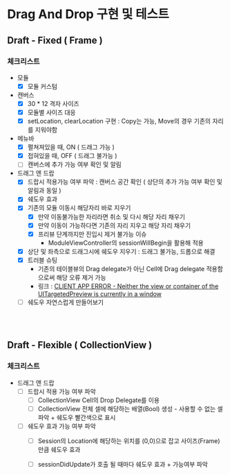 # Drag And Drop 구현 및 테스트

## Draft - Fixed ( Frame )

### 체크리스트

- 모듈
  - [x] 모듈 커스텀

- 캔버스 
  - [x] 30 * 12 격자 사이즈
  - [x] 모듈별 사이즈 대응
  - [x] setLocation, clearLocation 구현 : Copy는 가능, Move의 경우 기존의 자리를 지워야함

- 메뉴바
  - [x] 펼쳐져있을 때, ON ( 드래그 가능 )
  - [x] 접혀있을 때, OFF ( 드래그 불가능 )
  - [ ] 캔버스에 추가 가능 여부 확인 및 알림 

- 드래그 앤 드랍
  - [x] 드랍시 적용가능 여부 파악 : 캔버스 공간 확인 ( 상단의 추가 가능 여부 확인 및 알림과 동일 )
  - [x] 쉐도우 효과
  - [x] 기존의 모듈 이동시 해당자리 바로 지우기
    - [x] 만약 이동불가능한 자리라면 취소 및 다시 해당 자리 채우기
    - [x] 만약 이동이 가능하다면 기존의 자리 지우고 해당 자리 채우기
    - [x] 프리뷰 단계까지만 진입시 제거 불가능 이슈 
        - ModuleViewController의 sessionWillBegin을 활용해 적용
  - [x] 상단 및 좌측으로 드래그시에 쉐도우 지우기 : 드래그 불가능, 드롭으로 해결
  - [x] 트러블 슈팅
     - 기존의 테이블뷰의 Drag delegate가 아닌 Cell에 Drag delegate 적용함으로써 해당 오류 제거 가능
     - 링크 : [CLIENT APP ERROR - Neither the view or container of the UITargetedPreview is currently in a window](https://stackoverflow.com/questions/61829440/client-app-error-neither-the-view-or-container-of-the-uitargetedpreview-is-cur)
  - [ ] 쉐도우 자연스럽게 만들어보기

<br></br>

## Draft - Flexible ( CollectionView )

### 체크리스트

- 드래그 앤 드랍
  - [ ] 드랍시 적용 가능 여부 파악
    - [ ] CollectionView Cell의 Drop Delegate를 이용
    - [ ] CollectionView 전체 셀에 해당하는 배열(Bool) 생성 - 사용할 수 없는 셀 파악 + 쉐도우 빨간색으로 표시

  - [ ] 쉐도우 효과 가능 여부 파악
    - [ ] Session의 Location에 해당하는 위치를 (0,0)으로 잡고 사이즈(Frame) 만큼 쉐도우 효과 
    - [ ] sessionDidUpdate가 호출 될 때마다 쉐도우 효과 + 가능여부 파악

